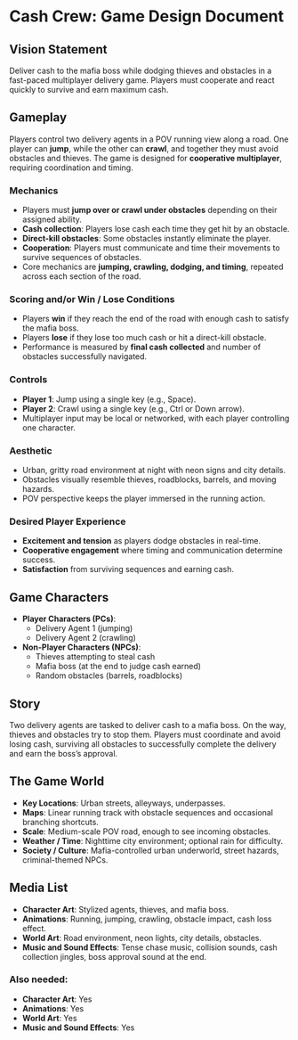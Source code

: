 # Cash Crew: Game Design Document

## Vision Statement
Deliver cash to the mafia boss while dodging thieves and obstacles in a fast-paced multiplayer delivery game. Players must cooperate and react quickly to survive and earn maximum cash.

## Gameplay
Players control two delivery agents in a POV running view along a road. One player can **jump**, while the other can **crawl**, and together they must avoid obstacles and thieves. The game is designed for **cooperative multiplayer**, requiring coordination and timing.

### Mechanics
- Players must **jump over or crawl under obstacles** depending on their assigned ability.  
- **Cash collection**: Players lose cash each time they get hit by an obstacle.  
- **Direct-kill obstacles**: Some obstacles instantly eliminate the player.  
- **Cooperation**: Players must communicate and time their movements to survive sequences of obstacles.  
- Core mechanics are **jumping, crawling, dodging, and timing**, repeated across each section of the road.

### Scoring and/or Win / Lose Conditions
- Players **win** if they reach the end of the road with enough cash to satisfy the mafia boss.  
- Players **lose** if they lose too much cash or hit a direct-kill obstacle.  
- Performance is measured by **final cash collected** and number of obstacles successfully navigated.

### Controls
- **Player 1**: Jump using a single key (e.g., Space).  
- **Player 2**: Crawl using a single key (e.g., Ctrl or Down arrow).  
- Multiplayer input may be local or networked, with each player controlling one character.

### Aesthetic
- Urban, gritty road environment at night with neon signs and city details.  
- Obstacles visually resemble thieves, roadblocks, barrels, and moving hazards.  
- POV perspective keeps the player immersed in the running action.

### Desired Player Experience
- **Excitement and tension** as players dodge obstacles in real-time.  
- **Cooperative engagement** where timing and communication determine success.  
- **Satisfaction** from surviving sequences and earning cash.

## Game Characters
- **Player Characters (PCs)**:  
  - Delivery Agent 1 (jumping)  
  - Delivery Agent 2 (crawling)  
- **Non-Player Characters (NPCs)**:  
  - Thieves attempting to steal cash  
  - Mafia boss (at the end to judge cash earned)  
  - Random obstacles (barrels, roadblocks)

## Story
Two delivery agents are tasked to deliver cash to a mafia boss. On the way, thieves and obstacles try to stop them. Players must coordinate and avoid losing cash, surviving all obstacles to successfully complete the delivery and earn the boss’s approval.

## The Game World
- **Key Locations**: Urban streets, alleyways, underpasses.  
- **Maps**: Linear running track with obstacle sequences and occasional branching shortcuts.  
- **Scale**: Medium-scale POV road, enough to see incoming obstacles.  
- **Weather / Time**: Nighttime city environment; optional rain for difficulty.  
- **Society / Culture**: Mafia-controlled urban underworld, street hazards, criminal-themed NPCs.

## Media List
- **Character Art**: Stylized agents, thieves, and mafia boss.  
- **Animations**: Running, jumping, crawling, obstacle impact, cash loss effect.  
- **World Art**: Road environment, neon lights, city details, obstacles.  
- **Music and Sound Effects**: Tense chase music, collision sounds, cash collection jingles, boss approval sound at the end.


### Also needed:
- **Character Art**: Yes  
- **Animations**: Yes  
- **World Art**: Yes  
- **Music and Sound Effects**: Yes
